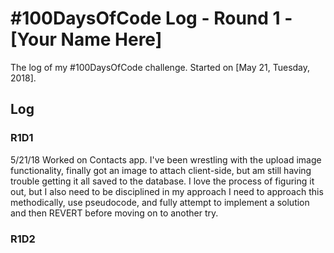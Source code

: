 # #100DaysOfCode Log - Round 1 - [Your Name Here]

The log of my #100DaysOfCode challenge. Started on [May 21, Tuesday, 2018].

## Log

### R1D1 
5/21/18
Worked on Contacts app. I've been wrestling with the upload image functionality, finally got an image to attach client-side, but am still having trouble getting it all saved to the database.
I love the process of figuring it out, but I also need to be disciplined in my approach
I need to approach this methodically, use pseudocode, and fully attempt to implement a solution and then REVERT before moving on to another try.


### R1D2
